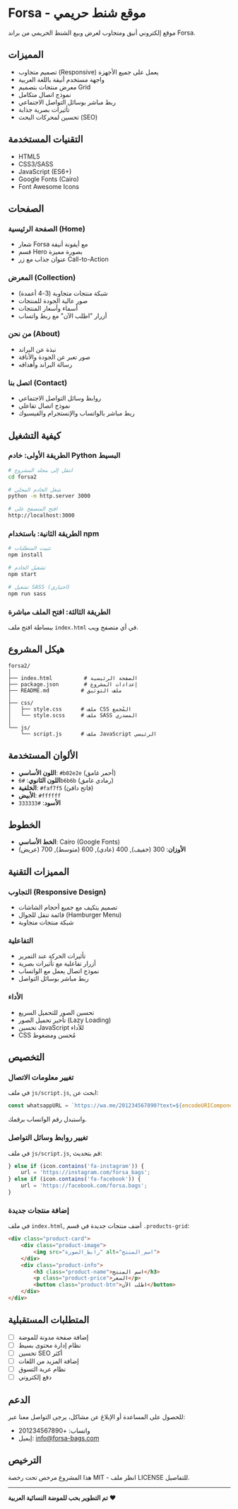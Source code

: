 # Forsa - موقع شنط حريمي

موقع إلكتروني أنيق ومتجاوب لعرض وبيع الشنط الحريمي من براند Forsa.

## المميزات

- تصميم متجاوب (Responsive) يعمل على جميع الأجهزة
- واجهة مستخدم أنيقة باللغة العربية
- معرض منتجات بتصميم Grid
- نموذج اتصال متكامل
- ربط مباشر بوسائل التواصل الاجتماعي
- تأثيرات بصرية جذابة
- تحسين لمحركات البحث (SEO)

## التقنيات المستخدمة

- HTML5
- CSS3/SASS
- JavaScript (ES6+)
- Google Fonts (Cairo)
- Font Awesome Icons

## الصفحات

### الصفحة الرئيسية (Home)
- شعار Forsa مع أيقونة أنيقة
- قسم Hero بصورة مميزة
- عنوان جذاب مع زر Call-to-Action

### المعرض (Collection)
- شبكة منتجات متجاوبة (3-4 أعمدة)
- صور عالية الجودة للمنتجات
- أسماء وأسعار المنتجات
- أزرار "اطلب الآن" مع ربط واتساب

### من نحن (About)
- نبذة عن البراند
- صور تعبر عن الجودة والأناقة
- رسالة البراند وأهدافه

### اتصل بنا (Contact)
- روابط وسائل التواصل الاجتماعي
- نموذج اتصال تفاعلي
- ربط مباشر بالواتساب والإنستجرام والفيسبوك

## كيفية التشغيل

### الطريقة الأولى: خادم Python البسيط
```bash
# انتقل إلى مجلد المشروع
cd forsa2

# شغل الخادم المحلي
python -m http.server 3000

# افتح المتصفح على
http://localhost:3000
```

### الطريقة الثانية: باستخدام npm
```bash
# تثبيت المتطلبات
npm install

# تشغيل الخادم
npm start

# تشغيل SASS (اختياري)
npm run sass
```

### الطريقة الثالثة: افتح الملف مباشرة
ببساطة افتح ملف `index.html` في أي متصفح ويب.

## هيكل المشروع

```
forsa2/
│
├── index.html          # الصفحة الرئيسية
├── package.json        # إعدادات المشروع
├── README.md          # ملف التوثيق
│
├── css/
│   ├── style.css      # ملف CSS المُجمع
│   └── style.scss     # ملف SASS المصدري
│
└── js/
    └── script.js      # ملف JavaScript الرئيسي
```

## الألوان المستخدمة

- **اللون الأساسي**: `#b02e2e` (أحمر غامق)
- **اللون الثانوي**: `#6b6b6b` (رمادي غامق)
- **الخلفية**: `#faf7f5` (فاتح دافئ)
- **الأبيض**: `#ffffff`
- **الأسود**: `#333333`

## الخطوط

- **الخط الأساسي**: Cairo (Google Fonts)
- **الأوزان**: 300 (خفيف), 400 (عادي), 600 (متوسط), 700 (عريض)

## المميزات التقنية

### التجاوب (Responsive Design)
- تصميم يتكيف مع جميع أحجام الشاشات
- قائمة تنقل للجوال (Hamburger Menu)
- شبكة منتجات متجاوبة

### التفاعلية
- تأثيرات الحركة عند التمرير
- أزرار تفاعلية مع تأثيرات بصرية
- نموذج اتصال يعمل مع الواتساب
- ربط مباشر بوسائل التواصل

### الأداء
- تحسين الصور للتحميل السريع
- تأخير تحميل الصور (Lazy Loading)
- تحسين JavaScript للأداء
- CSS مُحسن ومضغوط

## التخصيص

### تغيير معلومات الاتصال
في ملف `js/script.js`, ابحث عن:
```javascript
const whatsappURL = `https://wa.me/201234567890?text=${encodeURIComponent(message)}`;
```
واستبدل رقم الواتساب برقمك.

### تغيير روابط وسائل التواصل
في ملف `js/script.js`, قم بتحديث:
```javascript
} else if (icon.contains('fa-instagram')) {
    url = 'https://instagram.com/forsa_bags';
} else if (icon.contains('fa-facebook')) {
    url = 'https://facebook.com/forsa.bags';
}
```

### إضافة منتجات جديدة
في ملف `index.html`, أضف منتجات جديدة في قسم `.products-grid`:

```html
<div class="product-card">
    <div class="product-image">
        <img src="رابط_الصورة" alt="اسم_المنتج">
    </div>
    <div class="product-info">
        <h3 class="product-name">اسم المنتج</h3>
        <p class="product-price">السعر</p>
        <button class="product-btn">اطلب الآن</button>
    </div>
</div>
```

## المتطلبات المستقبلية

- [ ] إضافة صفحة مدونة للموضة
- [ ] نظام إدارة محتوى بسيط
- [ ] تحسين SEO أكثر
- [ ] إضافة المزيد من اللغات
- [ ] نظام عربة التسوق
- [ ] دفع إلكتروني

## الدعم

للحصول على المساعدة أو الإبلاغ عن مشاكل، يرجى التواصل معنا عبر:
- واتساب: +201234567890
- إيميل: info@forsa-bags.com

## الترخيص

هذا المشروع مرخص تحت رخصة MIT - انظر ملف LICENSE للتفاصيل.

---

**تم التطوير بحب للموضة النسائية العربية** ❤️
